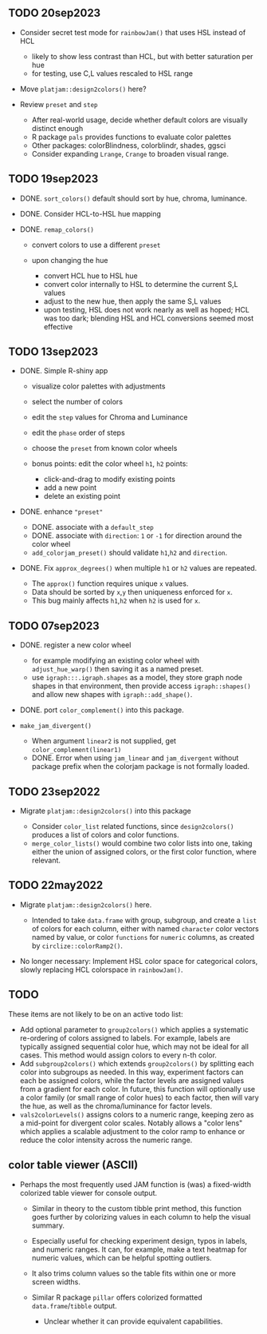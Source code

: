 ## TODO 20sep2023

* Consider secret test mode for `rainbowJam()` that uses HSL instead of HCL

   * likely to show less contrast than HCL, but with better saturation per hue
   * for testing, use C,L values rescaled to HSL range

* Move `platjam::design2colors()` here?
* Review `preset` and `step`

   * After real-world usage, decide whether default colors are visually
   distinct enough
   * R package `pals` provides functions to evaluate color palettes
   * Other packages: colorBlindness, colorblindr, shades, ggsci
   * Consider expanding `Lrange`, `Crange` to broaden visual range.

## TODO 19sep2023

* DONE. `sort_colors()` default should sort by hue, chroma, luminance.

* DONE. Consider HCL-to-HSL hue mapping
* DONE. `remap_colors()`

   * convert colors to use a different `preset`
   * upon changing the hue
   
      * convert HCL hue to HSL hue
      * convert color internally to HSL to determine the current S,L values
      * adjust to the new hue, then apply the same S,L values
      * upon testing, HSL does not work nearly as well as hoped; HCL was
      too dark; blending HSL and HCL conversions seemed most effective

## TODO 13sep2023

* DONE. Simple R-shiny app

   * visualize color palettes with adjustments
   * select the number of colors
   * edit the `step` values for Chroma and Luminance
   * edit the `phase` order of steps
   * choose the `preset` from known color wheels
   * bonus points: edit the color wheel `h1`, `h2` points:

      * click-and-drag to modify existing points
      * add a new point
      * delete an existing point

* DONE. enhance `"preset"`

   * DONE. associate with a `default_step`
   * DONE. associate with `direction`: `1` or `-1` for
   direction around the color wheel
   * `add_colorjam_preset()` should validate `h1`,`h2` and `direction`.

* DONE. Fix `approx_degrees()` when multiple `h1` or `h2` values are repeated.

   * The `approx()` function requires unique `x` values.
   * Data should be sorted by `x`,`y` then uniqueness enforced for `x`.
   * This bug mainly affects `h1`,`h2` when `h2` is used for `x`.

## TODO 07sep2023

* DONE. register a new color wheel

   * for example modifying an existing color wheel with `adjust_hue_warp()`
   then saving it as a named preset.
   * use `igraph:::.igraph.shapes` as a model, they store graph node shapes
   in that environment, then provide access `igraph::shapes()` and
   allow new shapes with `igraph::add_shape()`.

* DONE. port `color_complement()` into this package.
* `make_jam_divergent()`

   * When argument `linear2` is not supplied, get `color_complement(linear1)`
   * DONE. Error when using `jam_linear` and `jam_divergent` without
   package prefix when the colorjam package is not formally loaded.

## TODO 23sep2022

* Migrate `platjam::design2colors()` into this package

   * Consider `color_list` related functions, since `design2colors()`
   produces a list of colors and color functions.
   * `merge_color_lists()` would combine two color lists into one, taking
   either the union of assigned colors, or the first color function, where
   relevant.

## TODO 22may2022

* Migrate `platjam::design2colors()` here.

   * Intended to take `data.frame` with group, subgroup,
   and create a `list` of colors for each column, either
   with named `character` color vectors named by value,
   or color `functions` for `numeric` columns, as created
   by `circlize::colorRamp2()`.

* No longer necessary: Implement HSL color space for categorical colors,
slowly replacing HCL colorspace in `rainbowJam()`.

## TODO

These items are not likely to be on an active todo list:

* Add optional parameter to `group2colors()` which applies
a systematic re-ordering of colors assigned to labels. For
example, labels are typically assigned sequential color
hue, which may not be ideal for all cases. This method would
assign colors to every n-th color.
* Add `subgroup2colors()` which extends `group2colors()` by
splitting each color into subgroups as needed. In this way,
experiment factors can each be assigned colors, while the
factor levels are assigned values from a gradient for each
color. In future, this function will optionally use a
color family (or small range of color hues) to each factor,
then will vary the hue, as well as the chroma/luminance for
factor levels.
* `vals2colorLevels()` assigns colors to a numeric range,
keeping zero as a mid-point for divergent color scales.
Notably allows a "color lens" which applies a scalable adjustment
to the color ramp to enhance or reduce the color intensity across
the numeric range.

## color table viewer (ASCII)

* Perhaps the most frequently used JAM function is (was) a fixed-width
colorized table viewer for console output.

   * Similar in theory to the custom tibble print method, this function goes
   further by colorizing values in each column to help the visual summary.
   * Especially useful for checking experiment design, typos in
   labels, and numeric ranges. It can, for example, make a text
   heatmap for numeric values, which can be helpful spotting outliers.
   * It also trims column values so the table fits within one or
   more screen widths.
   * Similar R package `pillar` offers colorized formatted
   `data.frame`/`tibble` output.
   
      * Unclear whether it can provide equivalent capabilities.

